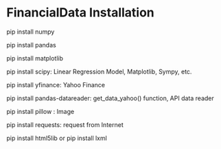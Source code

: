 # FinancialData Installation

pip install numpy

pip install pandas

pip install matplotlib

pip install scipy: Linear Regression Model, Matplotlib, Sympy, etc.

pip install yfinance: Yahoo Finance

pip install pandas-datareader: get_data_yahoo() function, API data reader

pip install pillow : Image

pip install requests: request from Internet

pip install html5lib or pip install lxml

